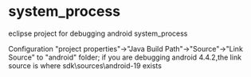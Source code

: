 # system_process
eclipse project for debugging android system_process 

Configuration
"project properties"->"Java Build Path"->"Source"->"Link Source" to "android" folder;
if you are debugging android 4.4.2,the link source is where sdk\sources\android-19 exists
